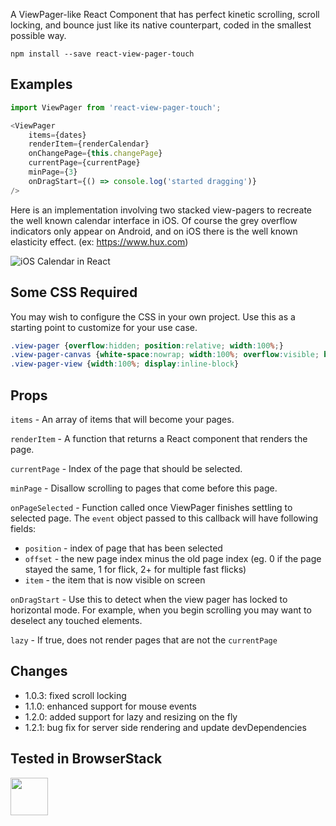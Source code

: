 A ViewPager-like React Component that has perfect kinetic scrolling, scroll locking, and bounce just like its native counterpart, coded in the smallest possible way.

`npm install --save react-view-pager-touch`

## Examples

```javascript
import ViewPager from 'react-view-pager-touch';

<ViewPager
    items={dates}
    renderItem={renderCalendar}
    onChangePage={this.changePage}
    currentPage={currentPage}
    minPage={3}
    onDragStart={() => console.log('started dragging')}
/>
```

Here is an implementation involving two stacked view-pagers to recreate the well known calendar interface in iOS. Of course the grey overflow indicators only appear on Android, and on iOS there is the well known elasticity effect. (ex: https://www.hux.com)


![iOS Calendar in React](https://media.giphy.com/media/3eTPYYpf6i9Rx94nkU/giphy.gif)


## Some CSS Required
You may wish to configure the CSS in your own project. Use this as a starting point to customize for your use case.

```css
.view-pager {overflow:hidden; position:relative; width:100%;}
.view-pager-canvas {white-space:nowrap; width:100%; overflow:visible; backface-visibility:hidden; transform-style:flat;}
.view-pager-view {width:100%; display:inline-block}
```

## Props

`items` - An array of items that will become your pages.

`renderItem` - A function that returns a React component that renders the page.

`currentPage` - Index of the page that should be selected.

`minPage` - Disallow scrolling to pages that come before this page.

`onPageSelected` - Function called once ViewPager finishes settling to selected page. The `event` object passed to this callback will have following fields:

* `position` - index of page that has been selected
* `offset` - the new page index minus the old page index (eg. 0 if the page stayed the same, 1 for flick, 2+ for multiple fast flicks)
* `item` - the item that is now visible on screen

`onDragStart` - Use this to detect when the view pager has locked to horizontal mode. For example, when you begin scrolling you may want to deselect any touched elements.

`lazy` - If true, does not render pages that are not the `currentPage`

## Changes
- 1.0.3: fixed scroll locking
- 1.1.0: enhanced support for mouse events
- 1.2.0: added support for lazy and resizing on the fly
- 1.2.1: bug fix for server side rendering and update devDependencies 

## Tested in BrowserStack
<a href="https://www.browserstack.com/" target="_blank">
    <img src="https://cdn.hux.com/readme-images/browserstack.png" height="60"/>
</a>
